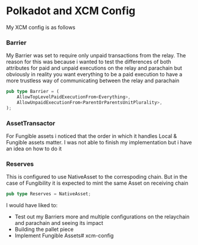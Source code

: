 # Polkadot and XCM Config
My XCM config is as follows

### Barrier
My Barrier was set to require only unpaid transactions from the relay. The reason for this was because i wanted to test the differences of both attributes
for paid and unpaid executions on the relay and parachain but obviously in reality you want everything to be a paid execution to have a more trustless way of communicating between the relay and parachain

```rust 
pub type Barrier = (
	AllowTopLevelPaidExecutionFrom<Everything>,
	AllowUnpaidExecutionFrom<ParentOrParentsUnitPlurality>,
);
```

### AssetTransactor
For Fungible assets i noticed that the order in which it handles Local & Fungible assets matter. I was not able to finish my implementation but i have an idea on how to do it


### Reserves
This is configured to use NativeAsset to the correspoding chain. But in the case of Fungibility it is expected to mint the same Asset on receiving chain
```rust
pub type Reserves = NativeAsset;
```

I would have liked to:
- Test out my Barriers more and multiple configurations on the relaychain and parachain and seeing its impact
- Building the pallet piece
- Implement Fungible Assets# xcm-config
